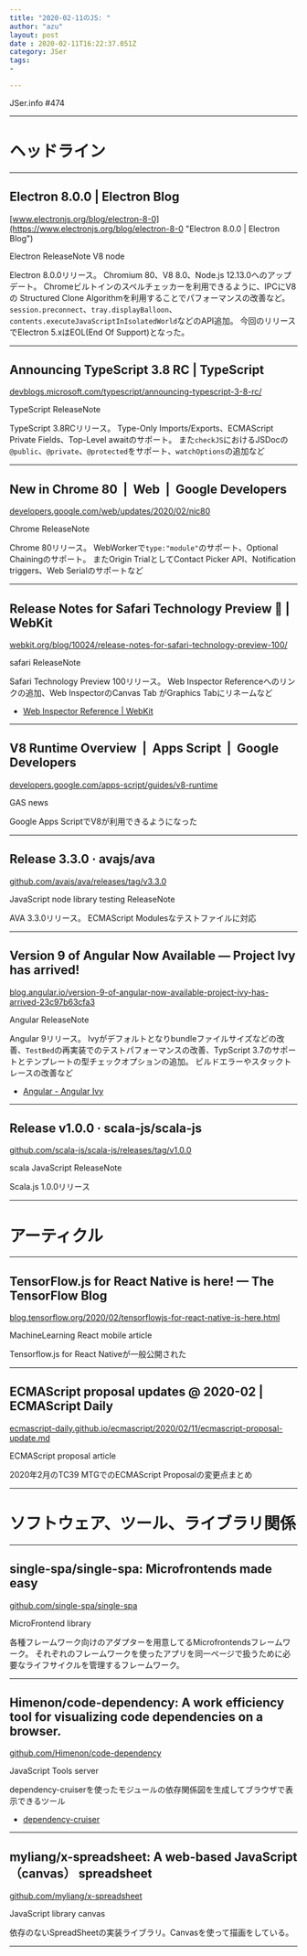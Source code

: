 ```yaml
---
title: "2020-02-11のJS: "
author: "azu"
layout: post
date : 2020-02-11T16:22:37.051Z
category: JSer
tags:
-

---
```


JSer.info #474

----

<h1 class="site-genre">ヘッドライン</h1>

----

## Electron 8.0.0 | Electron Blog
[www.electronjs.org/blog/electron-8-0](https://www.electronjs.org/blog/electron-8-0 "Electron 8.0.0 | Electron Blog")
<p class="jser-tags jser-tag-icon"><span class="jser-tag">Electron</span> <span class="jser-tag">ReleaseNote</span> <span class="jser-tag">V8</span> <span class="jser-tag"> node</span></p>

Electron 8.0.0リリース。
Chromium 80、V8 8.0、Node.js 12.13.0へのアップデート。
Chromeビルトインのスペルチェッカーを利用できるように、IPCにV8の Structured Clone Algorithmを利用することでパフォーマンスの改善など。
`session.preconnect`、`tray.displayBalloon`、`contents.executeJavaScriptInIsolatedWorld`などのAPI追加。
今回のリリースでElectron 5.xはEOL(End Of Support)となった。


----

## Announcing TypeScript 3.8 RC | TypeScript
[devblogs.microsoft.com/typescript/announcing-typescript-3-8-rc/](https://devblogs.microsoft.com/typescript/announcing-typescript-3-8-rc/ "Announcing TypeScript 3.8 RC | TypeScript")
<p class="jser-tags jser-tag-icon"><span class="jser-tag">TypeScript</span> <span class="jser-tag">ReleaseNote</span></p>

TypeScript 3.8RCリリース。
Type-Only Imports/Exports、ECMAScript Private Fields、Top-Level awaitのサポート。
また`checkJS`におけるJSDocの`@public`、`@private`、`@protected`をサポート、`watchOptions`の追加など


----

## New in Chrome 80  |  Web  |  Google Developers
[developers.google.com/web/updates/2020/02/nic80](https://developers.google.com/web/updates/2020/02/nic80 "New in Chrome 80  |  Web  |  Google Developers")
<p class="jser-tags jser-tag-icon"><span class="jser-tag">Chrome</span> <span class="jser-tag">ReleaseNote</span></p>

Chrome 80リリース。
WebWorkerで`type:"module"`のサポート、Optional Chainingのサポート。
またOrigin TrialとしてContact Picker API、Notification triggers、Web Serialのサポートなど


----

## Release Notes for Safari Technology Preview 💯 | WebKit
[webkit.org/blog/10024/release-notes-for-safari-technology-preview-100/](https://webkit.org/blog/10024/release-notes-for-safari-technology-preview-100/ "Release Notes for Safari Technology Preview 💯 | WebKit")
<p class="jser-tags jser-tag-icon"><span class="jser-tag">safari</span> <span class="jser-tag">ReleaseNote</span></p>

Safari Technology Preview 100リリース。
Web Inspector Referenceへのリンクの追加、Web InspectorのCanvas Tab がGraphics Tabにリネームなど

- [Web Inspector Reference | WebKit](https://webkit.org/web-inspector/ "Web Inspector Reference | WebKit")

----

## V8 Runtime Overview  |  Apps Script  |  Google Developers
[developers.google.com/apps-script/guides/v8-runtime](https://developers.google.com/apps-script/guides/v8-runtime "V8 Runtime Overview  |  Apps Script  |  Google Developers")
<p class="jser-tags jser-tag-icon"><span class="jser-tag">GAS</span> <span class="jser-tag">news</span></p>

Google Apps ScriptでV8が利用できるようになった


----

## Release 3.3.0 · avajs/ava
[github.com/avajs/ava/releases/tag/v3.3.0](https://github.com/avajs/ava/releases/tag/v3.3.0 "Release 3.3.0 · avajs/ava")
<p class="jser-tags jser-tag-icon"><span class="jser-tag">JavaScript</span> <span class="jser-tag"> node</span> <span class="jser-tag">library</span> <span class="jser-tag">testing</span> <span class="jser-tag">ReleaseNote</span></p>

AVA 3.3.0リリース。
ECMAScript Modulesなテストファイルに対応


----

## Version 9 of Angular Now Available — Project Ivy has arrived!
[blog.angular.io/version-9-of-angular-now-available-project-ivy-has-arrived-23c97b63cfa3](https://blog.angular.io/version-9-of-angular-now-available-project-ivy-has-arrived-23c97b63cfa3 "Version 9 of Angular Now Available — Project Ivy has arrived!")
<p class="jser-tags jser-tag-icon"><span class="jser-tag">Angular</span> <span class="jser-tag">ReleaseNote</span></p>

Angular 9リリース。
Ivyがデフォルトとなりbundleファイルサイズなどの改善、`TestBed`の再実装でのテストパフォーマンスの改善、TypScript 3.7のサポートとテンプレートの型チェックオプションの追加。
ビルドエラーやスタックトレースの改善など

- [Angular - Angular Ivy](https://angular.io/guide/ivy "Angular - Angular Ivy")

----

## Release v1.0.0 · scala-js/scala-js
[github.com/scala-js/scala-js/releases/tag/v1.0.0](https://github.com/scala-js/scala-js/releases/tag/v1.0.0 "Release v1.0.0 · scala-js/scala-js")
<p class="jser-tags jser-tag-icon"><span class="jser-tag">scala</span> <span class="jser-tag">JavaScript</span> <span class="jser-tag">ReleaseNote</span></p>

Scala.js 1.0.0リリース


----
<h1 class="site-genre">アーティクル</h1>

----

## TensorFlow.js for React Native is here! — The TensorFlow Blog
[blog.tensorflow.org/2020/02/tensorflowjs-for-react-native-is-here.html](https://blog.tensorflow.org/2020/02/tensorflowjs-for-react-native-is-here.html "TensorFlow.js for React Native is here! — The TensorFlow Blog")
<p class="jser-tags jser-tag-icon"><span class="jser-tag">MachineLearning</span> <span class="jser-tag">React</span> <span class="jser-tag">mobile</span> <span class="jser-tag">article</span></p>

Tensorflow.js for React Nativeが一般公開された


----

## ECMAScript proposal updates @ 2020-02 | ECMAScript Daily
[ecmascript-daily.github.io/ecmascript/2020/02/11/ecmascript-proposal-update.md](https://ecmascript-daily.github.io/ecmascript/2020/02/11/ecmascript-proposal-update.md "ECMAScript proposal updates @ 2020-02 | ECMAScript Daily")
<p class="jser-tags jser-tag-icon"><span class="jser-tag">ECMAScript</span> <span class="jser-tag">proposal</span> <span class="jser-tag">article</span></p>

2020年2月のTC39 MTGでのECMAScript Proposalの変更点まとめ


----
<h1 class="site-genre">ソフトウェア、ツール、ライブラリ関係</h1>

----

## single-spa/single-spa: Microfrontends made easy
[github.com/single-spa/single-spa](https://github.com/single-spa/single-spa "single-spa/single-spa: Microfrontends made easy")
<p class="jser-tags jser-tag-icon"><span class="jser-tag">MicroFrontend</span> <span class="jser-tag">library</span></p>

各種フレームワーク向けのアダプターを用意してるMicrofrontendsフレームワーク。
それぞれのフレームワークを使ったアプリを同一ページで扱うために必要なライフサイクルを管理するフレームワーク。


----

## Himenon/code-dependency: A work efficiency tool for visualizing code dependencies on a browser.
[github.com/Himenon/code-dependency](https://github.com/Himenon/code-dependency "Himenon/code-dependency: A work efficiency tool for visualizing code dependencies on a browser.")
<p class="jser-tags jser-tag-icon"><span class="jser-tag">JavaScript</span> <span class="jser-tag">Tools</span> <span class="jser-tag">server</span></p>

dependency-cruiserを使ったモジュールの依存関係図を生成してブラウザで表示できるツール

- [dependency-cruiser](https://qiita.com/himenoglyph/items/f28a9905e3b30e6cb213 "dependency-cruiser")

----

## myliang/x-spreadsheet: A web-based JavaScript（canvas） spreadsheet
[github.com/myliang/x-spreadsheet](https://github.com/myliang/x-spreadsheet "myliang/x-spreadsheet: A web-based JavaScript（canvas） spreadsheet")
<p class="jser-tags jser-tag-icon"><span class="jser-tag">JavaScript</span> <span class="jser-tag">library</span> <span class="jser-tag">canvas</span></p>

依存のないSpreadSheetの実装ライブラリ。Canvasを使って描画をしている。


----
